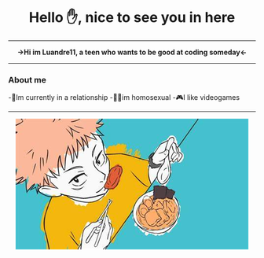 <h1 align="center"> Hello ✋, nice to see you in here </h1>

<hr>
<p align="center"> <b> →Hi im Luandre11, a teen who wants to be good at coding someday← </b> </p>
<hr>

 ### About me
-🥰Im currently in a relationship 
-🏳️‍🌈im homosexual
-🎮I like videogames


<hr>
<p align="center">
<img src="https://github.com/Luandre11/Luandre11/blob/main/images/ending_jujutsu.jpeg" alt="dumbImage">
</p>
